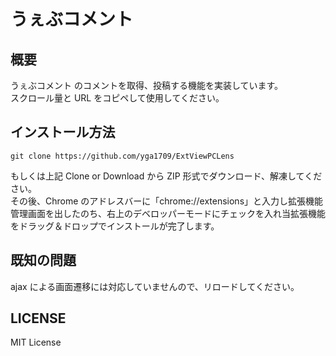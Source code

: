 # うぇぶコメント

## 概要

うぇぶコメント のコメントを取得、投稿する機能を実装しています。  
スクロール量と URL をコピペして使用してください。

## インストール方法

```
git clone https://github.com/yga1709/ExtViewPCLens
```

もしくは上記 Clone or Download から ZIP 形式でダウンロード、解凍してください。  
その後、Chrome のアドレスバーに「chrome://extensions」と入力し拡張機能管理画面を出したのち、右上のデベロッパーモードにチェックを入れ当拡張機能をドラッグ＆ドロップでインストールが完了します。

## 既知の問題

ajax による画面遷移には対応していませんので、リロードしてください。

## LICENSE

MIT License
